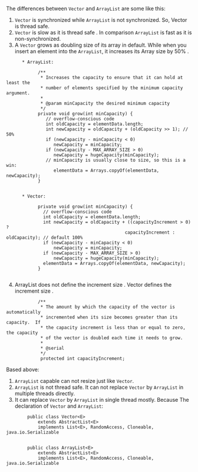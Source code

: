 The differences between `Vector` and `ArrayList` are some like this:

1. `Vector` is synchronized while `ArrayList` is not synchronized. So, Vector is thread safe. 
2. `Vector` is slow as it is thread safe . In comparison `ArrayList` is fast as it is non-synchronized.
3. A `Vector` grows as doubling size of its array in default. While when you insert an element into the `ArrayList`, it increases its Array size by 50% .

```
      * ArrayList:  

            /**
             * Increases the capacity to ensure that it can hold at least the
             * number of elements specified by the minimum capacity argument.
             *
             * @param minCapacity the desired minimum capacity
             */
            private void grow(int minCapacity) {
               // overflow-conscious code
               int oldCapacity = elementData.length;
               int newCapacity = oldCapacity + (oldCapacity >> 1); // 50%
               if (newCapacity - minCapacity < 0)
                  newCapacity = minCapacity;
               if (newCapacity - MAX_ARRAY_SIZE > 0)
                  newCapacity = hugeCapacity(minCapacity);
               // minCapacity is usually close to size, so this is a win:
                  elementData = Arrays.copyOf(elementData, newCapacity);
            }


      * Vector:

            private void grow(int minCapacity) {
              // overflow-conscious code
              int oldCapacity = elementData.length;
              int newCapacity = oldCapacity + ((capacityIncrement > 0) ?
                                             capacityIncrement : oldCapacity); // default 100%
              if (newCapacity - minCapacity < 0)
                  newCapacity = minCapacity;
              if (newCapacity - MAX_ARRAY_SIZE > 0)
                  newCapacity = hugeCapacity(minCapacity);
              elementData = Arrays.copyOf(elementData, newCapacity);
            }
        
```

4. ArrayList does not define the increment size . Vector defines the increment size .

```
            /**
             * The amount by which the capacity of the vector is automatically
             * incremented when its size becomes greater than its capacity.  If
             * the capacity increment is less than or equal to zero, the capacity
             * of the vector is doubled each time it needs to grow.
             *
             * @serial
             */
             protected int capacityIncrement;
 ```

Based above:

1. `ArrayList` capable can not resize just like `Vector`.
2. `ArrayList` is not thread safe. It can not replace `Vector` by `ArrayList` in multiple threads directly. 
3. It can replace `Vector` by `ArrayList` in single thread mostly. Because The declaration of `Vector` and `ArrayList`:

```
        public class Vector<E>
            extends AbstractList<E>
            implements List<E>, RandomAccess, Cloneable, java.io.Serializable  


        public class ArrayList<E> 
            extends AbstractList<E>
            implements List<E>, RandomAccess, Cloneable, java.io.Serializable   
```
